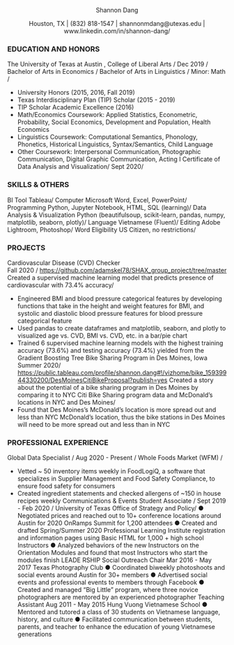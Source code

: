 
<p align="center"> 
    Shannon Dang 
</p>
<p align="center">
Houston, TX  |  (832) 818-1547 |  shannonmdang@utexas.edu  |  www.linkedin.com/in/shannon-dang/ 
</p>

### EDUCATION AND HONORS
The University of Texas at Austin , College of Liberal Arts /
Dec 2019 /
Bachelor of Arts in Economics /
Bachelor of Arts in Linguistics /
Minor: Math /
- University Honors (2015, 2016, Fall 2019)
- Texas Interdisciplinary Plan (TIP) Scholar (2015 - 2019)
- TIP Scholar Academic Excellence (2016)
-  Math/Economics Coursework: Applied Statistics, Econometric, Probability, Social Economics, Development and Population, Health Economics
-  Linguistics Coursework: Computational Semantics, Phonology, Phonetics, Historical Linguistics, Syntax/Semantics, Child Language
-  Other Coursework: Interpersonal Communication, Photographic Communication, Digital Graphic Communication, Acting I
Certificate of Data Analysis and Visualization/
Sept 2020/

### SKILLS & OTHERS
BI Tool Tableau/
Computer Microsoft Word, Excel, PowerPoint/
Programming Python, Jupyter Notebook, HTML, SQL (learning)/
Data Analysis & Visualization Python (beautifulsoup, scikit-learn, pandas, numpy, matplotlib, seaborn, plotly)/
Language Vietnamese (Fluent)/
Editing Adobe Lightroom, Photoshop/
Word Eligibility US Citizen, no restrictions/

### PROJECTS
Cardiovascular Disease (CVD) Checker <br>
Fall 2020 /
https://github.com/adamskel78/SHAX_group_project/tree/master
Created a supervised machine learning model that predicts presence of cardiovascular with 73.4% accuracy/
- Engineered BMI and blood pressure categorical features by developing functions that take in the height and weight features for
BMI, and systolic and diastolic blood pressure features for blood pressure categorical feature
- Used pandas to create dataframes and matplotlib, seaborn, and plotly to visualized age vs. CVD, BMI vs. CVD, etc. in a bar/pie
chart
- Trained 6 supervised machine learning models with the highest training accuracy (73.6%) and testing accuracy (73.4%) yielded
from the Gradient Boosting Tree
Bike Sharing Program in Des Moines, Iowa Summer 2020/
https://public.tableau.com/profile/shannon.dang#!/vizhome/bike_15939944330200/DesMoinesCitiBikeProposal?publish=yes
Created a story about the potential of a bike sharing program in Des Moines by comparing it to NYC Citi Bike Sharing program data and
McDonaldʼs locations in NYC and Des Moines/
- Found that Des Moinesʼs McDonaldʼs location is more spread out and less than NYC McDonaldʼs location, thus the bike stations
in Des Moines will need to be more spread out and less than in NYC

### PROFESSIONAL EXPERIENCE
Global Data Specialist /
Aug 2020 - Present /
Whole Foods Market (WFM) /
- Vetted ~ 50 inventory items weekly in FoodLogiQ, a software that specializes in Supplier Management and Food Safety Compliance, to ensure
food safety for consumers
- Created ingredient statements and checked allergens of ~150 in house recipes weekly
Communications & Events Student Associate /
Sept 2019 - Feb 2020 /
University of Texas Office of Strategy and Policy/
● Negotiated prices and reached out to 10+ conference locations around Austin for 2020 OnRamps Summit for 1,200 attendees
● Created and drafted Spring/Summer 2020 Professional Learning Institute registration and information pages using Basic HTML for 1,000 + high
school Instructors
● Analyzed behaviors of the new Instructors on the Orientation Modules and found that most Instructors who start the modules finish
LEADE RSHIP
Social Outreach Chair Mar 2016 - May 2017
Texas Photography Club
● Coordinated biweekly photoshoots and social events around Austin for 30+ members
● Advertised social events and professional events to members through Facebook
● Created and managed “Big Little” program, where three novice photographers are mentored by an experienced photographer
Teaching Assistant Aug 2011 - May 2015
Hung Vuong Vietnamese School
● Mentored and tutored a class of 30 students on Vietnamese language, history, and culture
● Facilitated communication between students, parents, and teacher to enhance the education of young Vietnamese generations
